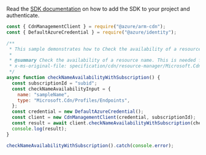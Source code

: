Read the [SDK documentation](https://github.com/Azure/azure-sdk-for-js/blob/%40azure%2Farm-cdn_7.0.1/sdk/cdn/arm-cdn/README.md) on how to add the SDK to your project and authenticate.

```javascript
const { CdnManagementClient } = require("@azure/arm-cdn");
const { DefaultAzureCredential } = require("@azure/identity");

/**
 * This sample demonstrates how to Check the availability of a resource name. This is needed for resources where name is globally unique, such as a CDN endpoint.
 *
 * @summary Check the availability of a resource name. This is needed for resources where name is globally unique, such as a CDN endpoint.
 * x-ms-original-file: specification/cdn/resource-manager/Microsoft.Cdn/stable/2021-06-01/examples/CheckNameAvailabilityWithSubscription.json
 */
async function checkNameAvailabilityWithSubscription() {
  const subscriptionId = "subid";
  const checkNameAvailabilityInput = {
    name: "sampleName",
    type: "Microsoft.Cdn/Profiles/Endpoints",
  };
  const credential = new DefaultAzureCredential();
  const client = new CdnManagementClient(credential, subscriptionId);
  const result = await client.checkNameAvailabilityWithSubscription(checkNameAvailabilityInput);
  console.log(result);
}

checkNameAvailabilityWithSubscription().catch(console.error);
```
